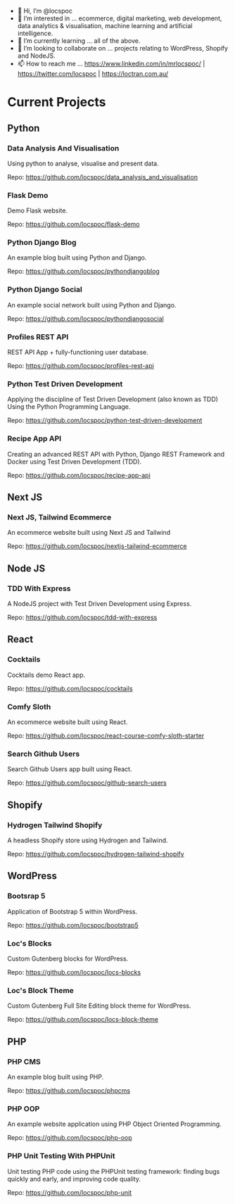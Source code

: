 - 👋 Hi, I’m @locspoc
- 👀 I’m interested in ... ecommerce, digital marketing, web development, data analytics & visualisation, machine learning and artificial intelligence.
- 🌱 I’m currently learning ... all of the above.
- 💞️ I’m looking to collaborate on ... projects relating to WordPress, Shopify and NodeJS.
- 📫 How to reach me ... https://www.linkedin.com/in/mrlocspoc/ | https://twitter.com/locspoc | https://loctran.com.au/

# Current Projects

## Python

### Data Analysis And Visualisation

Using python to analyse, visualise and present data.

Repo: https://github.com/locspoc/data_analysis_and_visualisation

### Flask Demo

Demo Flask website.

Repo: https://github.com/locspoc/flask-demo

### Python Django Blog

An example blog built using Python and Django.

Repo: https://github.com/locspoc/pythondjangoblog

### Python Django Social

An example social network built using Python and Django.

Repo: https://github.com/locspoc/pythondjangosocial

### Profiles REST API

REST API App + fully-functioning user database.

Repo: https://github.com/locspoc/profiles-rest-api

### Python Test Driven Development

Applying the discipline of Test Driven Development (also known as TDD) Using the Python Programming Language.

Repo: https://github.com/locspoc/python-test-driven-development

### Recipe App API

Creating an advanced REST API with Python, Django REST Framework and Docker using Test Driven Development (TDD).

Repo: https://github.com/locspoc/recipe-app-api

## Next JS

### Next JS, Tailwind Ecommerce

An ecommerce website built using Next JS and Tailwind

Repo: https://github.com/locspoc/nextjs-tailwind-ecommerce

## Node JS

### TDD With Express

A NodeJS project with Test Driven Development using Express.

Repo: https://github.com/locspoc/tdd-with-express

## React

### Cocktails

Cocktails demo React app.

Repo: https://github.com/locspoc/cocktails

### Comfy Sloth

An ecommerce website built using React.

Repo: https://github.com/locspoc/react-course-comfy-sloth-starter

### Search Github Users

Search Github Users app built using React.

Repo: https://github.com/locspoc/github-search-users

## Shopify

### Hydrogen Tailwind Shopify

A headless Shopify store using Hydrogen and Tailwind.

Repo: https://github.com/locspoc/hydrogen-tailwind-shopify

## WordPress

### Bootsrap 5

Application of Bootstrap 5 within WordPress.

Repo: https://github.com/locspoc/bootstrap5

### Loc's Blocks

Custom Gutenberg blocks for WordPress.

Repo: https://github.com/locspoc/locs-blocks

### Loc's Block Theme

Custom Gutenberg Full Site Editing block theme for WordPress.

Repo: https://github.com/locspoc/locs-block-theme

## PHP

### PHP CMS

An example blog built using PHP.

Repo: https://github.com/locspoc/phpcms

### PHP OOP

An example website application using PHP Object Oriented Programming.

Repo: https://github.com/locspoc/php-oop

### PHP Unit Testing With PHPUnit

Unit testing PHP code using the PHPUnit testing framework: finding bugs quickly and early, and improving code quality.

Repo: https://github.com/locspoc/php-unit

<!---
locspoc/locspoc is a ✨ special ✨ repository because its `README.md` (this file) appears on your GitHub profile.
You can click the Preview link to take a look at your changes.
--->
